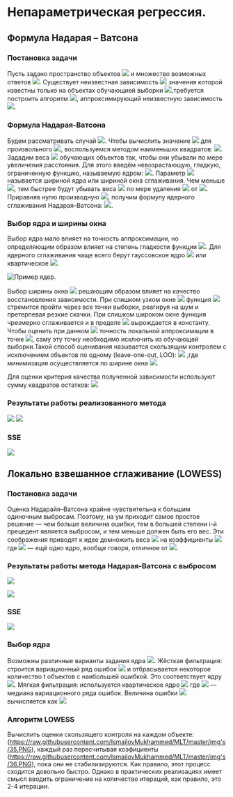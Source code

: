 # Непараметрическая	регрессия.
## Формула Надарая – Ватсона
### Постановка задачи
Пусть задано пространство объектов ![](https://raw.githubusercontent.com/IsmailovMukhammed/MLT/master/img's/1.PNG) и множество возможных ответов ![](https://raw.githubusercontent.com/IsmailovMukhammed/MLT/master/img's/2.PNG). Существует неизвестная зависимость ![](https://raw.githubusercontent.com/IsmailovMukhammed/MLT/master/img's/3.PNG) значения которой известны только на объектах обучающией выборки ![](https://raw.githubusercontent.com/IsmailovMukhammed/MLT/master/img's/4.PNG),требуется построить алгоритм ![](https://raw.githubusercontent.com/IsmailovMukhammed/MLT/master/img's/5.PNG), аппроксимирующий неизвестную зависимость ![](https://raw.githubusercontent.com/IsmailovMukhammed/MLT/master/img's/6.PNG).
### Формула Надарая-Ватсона
Будем рассматривать случай ![](https://raw.githubusercontent.com/IsmailovMukhammed/MLT/master/img's/2.PNG). Чтобы вычислить значение ![](https://raw.githubusercontent.com/IsmailovMukhammed/MLT/master/img's/7.PNG) для произвольного ![](https://raw.githubusercontent.com/IsmailovMukhammed/MLT/master/img's/8.PNG), воспользуемся
методом наименьших квадратов: ![](https://raw.githubusercontent.com/IsmailovMukhammed/MLT/master/img's/9.PNG).
Зададим веса ![](https://raw.githubusercontent.com/IsmailovMukhammed/MLT/master/img's/10.PNG) обучающих объектов так, чтобы они убывали по мере увеличения расстояния. Для этого введём невозрастающую, гладкую, ограниченную
функцию, называемую ядром: ![](https://raw.githubusercontent.com/IsmailovMukhammed/MLT/master/img's/11.PNG).
Параметр ![](https://raw.githubusercontent.com/IsmailovMukhammed/MLT/master/img's/12.PNG) называется шириной ядра или шириной окна сглаживания. Чем меньше ![](https://raw.githubusercontent.com/IsmailovMukhammed/MLT/master/img's/12.PNG), тем быстрее будут убывать веса ![](https://raw.githubusercontent.com/IsmailovMukhammed/MLT/master/img's/13.PNG) по мере удаления ![](https://raw.githubusercontent.com/IsmailovMukhammed/MLT/master/img's/14.PNG) от ![](https://raw.githubusercontent.com/IsmailovMukhammed/MLT/master/img's/15.PNG).
Приравняв нулю производную ![](https://raw.githubusercontent.com/IsmailovMukhammed/MLT/master/img's/16.PNG), получим формулу ядерного сглаживания Надарая–Ватсона: ![](https://raw.githubusercontent.com/IsmailovMukhammed/MLT/master/img's/17.PNG).

### Выбор ядра и ширины окна
Выбор ядра мало влияет на точность аппроксимации, но определяющим образом влияет на степень гладкости функции ![](https://raw.githubusercontent.com/IsmailovMukhammed/MLT/master/img's/18.PNG). Для ядерного сглаживания чаще всего берут гауссовское ядро 
![](https://raw.githubusercontent.com/IsmailovMukhammed/MLT/master/img's/19.PNG) или квартическое ![](https://raw.githubusercontent.com/IsmailovMukhammed/MLT/master/img's/20.PNG).

![Пример ядер](https://raw.githubusercontent.com/IsmailovMukhammed/MLT/master/fig's/1.png).

Выбор ширины окна ![](https://raw.githubusercontent.com/IsmailovMukhammed/MLT/master/img's/12.PNG) решающим образом влияет на качество восстановления зависимости. При слишком узком окне ![](https://raw.githubusercontent.com/IsmailovMukhammed/MLT/master/img's/21.PNG) функция ![](https://raw.githubusercontent.com/IsmailovMukhammed/MLT/master/img's/18.PNG) стремится пройти через все точки выборки, реагируя на шум и претерпевая резкие скачки. При слишком широком окне функция чрезмерно сглаживается и в пределе ![](https://raw.githubusercontent.com/IsmailovMukhammed/MLT/master/img's/22.PNG) вырождается в константу.
Чтобы оценить при данном ![](https://raw.githubusercontent.com/IsmailovMukhammed/MLT/master/img's/12.PNG) точность локальной аппроксимации в точке ![](https://raw.githubusercontent.com/IsmailovMukhammed/MLT/master/img's/14.PNG), саму эту точку необходимо исключить из обучающей выборки.Такой способ оценивания называется скользящим контролем с исключением объектов по одному (leave-one-out, LOO): ![](https://raw.githubusercontent.com/IsmailovMukhammed/MLT/master/img's/23.PNG) ,где минимизация осуществляется по ширине окна ![](https://raw.githubusercontent.com/IsmailovMukhammed/MLT/master/img's/12.PNG).

Для оценки критерия качества полученной зависимости используют сумму квадратов остатков: ![](https://raw.githubusercontent.com/IsmailovMukhammed/MLT/master/img's/24.PNG)

### Результаты работы реализованного метода
![](https://raw.githubusercontent.com/IsmailovMukhammed/MLT/master/fig's/2.png)
![](https://raw.githubusercontent.com/IsmailovMukhammed/MLT/master/fig's/3.png)
### SSE
![](https://raw.githubusercontent.com/IsmailovMukhammed/MLT/master/fig's/4.png)

## Локально взвешанное сглаживание (LOWESS)
### Постановка задачи
Оценка Надарайя–Ватсона крайне чувствительна к большим одиночным выбросам. Поэтому, на ум приходит самое простое решение — чем больше величина ошибки, тем в большей степени i-й прецедент является выбросом, и тем меньше должен быть его вес. Эти соображения приводят к идее домножить веса ![](https://raw.githubusercontent.com/IsmailovMukhammed/MLT/master/img's/13.PNG) на коэффициенты ![](https://raw.githubusercontent.com/IsmailovMukhammed/MLT/master/img's/25.PNG) где ![](https://raw.githubusercontent.com/IsmailovMukhammed/MLT/master/img's/26.PNG) — ещё одно ядро, вообще говоря, отличное от ![](https://raw.githubusercontent.com/IsmailovMukhammed/MLT/master/img's/27.PNG).

### Результаты работы метода Надарая-Ватсона с выбросом
![](https://raw.githubusercontent.com/IsmailovMukhammed/MLT/master/fig's/5.png)

![](https://raw.githubusercontent.com/IsmailovMukhammed/MLT/master/fig's/6.png)
### SSE
![](https://raw.githubusercontent.com/IsmailovMukhammed/MLT/master/fig's/7.PNG)
### Выбор ядра
Возможны различные варианты задания ядра ![](https://raw.githubusercontent.com/IsmailovMukhammed/MLT/master/img's/28.PNG).
Жёсткая фильтрация: строится вариационный ряд ошибок ![](https://raw.githubusercontent.com/IsmailovMukhammed/MLT/master/img's/29.PNG)
и отбрасывается некоторое количество t объектов с наибольшей ошибкой. Это соответствует ядру ![](https://raw.githubusercontent.com/IsmailovMukhammed/MLT/master/img's/30.PNG).
Мягкая фильтрация: используется квартическое ядро ![](https://raw.githubusercontent.com/IsmailovMukhammed/MLT/master/img's/31.PNG)
где ![](https://raw.githubusercontent.com/IsmailovMukhammed/MLT/master/img's/32.PNG) — медиана вариационного ряда ошибок.
Величина ошибки ![](https://raw.githubusercontent.com/IsmailovMukhammed/MLT/master/img's/33.PNG) вычисляется как ![](https://raw.githubusercontent.com/IsmailovMukhammed/MLT/master/img's/34.PNG)
### Алгоритм LOWESS
Вычислить оценки скользящего контроля на каждом объекте: (https://raw.githubusercontent.com/IsmailovMukhammed/MLT/master/img's/35.PNG), каждый раз пересчитывая коэфициенты (https://raw.githubusercontent.com/IsmailovMukhammed/MLT/master/img's/36.PNG), пока они не стабилизируются. Как правило, этот процесс сходится довольно быстро. Однако в практических реализациях имеет смысл вводить ограничение на количество итераций, как правило, это 2-4 итерации.
